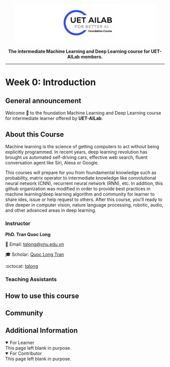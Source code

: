 <div align="center">
    <img src="docs/foundation-course-logo.png" width="450"/>

**The intermediate Machine Learning and Deep Learning course for UET-AILab members.**

______________________________________________________________________
</div>


# Week 0: Introduction

## General announcement
Welcome 👋 to the foundation Machine Learning and Deep Learning course for intermediate learner offered by **UET-AILab**.

## About this Course
Machine learning is the science of getting computers to act without being explicitly programmed. In recent years, deep learning revolution has brought us automated self-driving cars, effective web search, fluent conversation agent like Siri, Alexa or Google.

This courses will prepare for you from foundamental knowledge such as probability, matrix operator to intermediate knowledge like convolutional neural network (CNN), recurrent neural network (RNN), etc. In addition, this github organization was modified in order to provide best practices in machine learning/deep learning algorithm and community for learner to share ides, issue or help request to others. After this course, you'll ready to dive deeper in computer vision, nature language processing, robotic, audio, and other advanced areas in deep learning.

### Instructor

**PhD. Tran Quoc Long**

📧 Email: [tqlong@vnu.edu.vn](mailto:tqlong@vnu.edu.vn)

🎓 Scholar: [Quoc Long Tran](https://scholar.google.com.vn/citations?user=xnnOvh4AAAAJ&hl=en)

:octocat: [tqlong](https://github.com/tqlong)


### Teaching Assistants



## How to use this course

## Community

## Additional Information
<details open>
<Summary>For Learner</summary>
This page left blank in purpose.

</details>

<details open>
<Summary>For Contributor</summary>
This page left blank in purpose.
</details>
